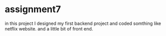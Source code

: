 # assignment7
in this project I designed my first backend project and coded somthing like netflix website. and a little bit of front end.
